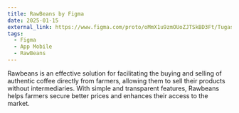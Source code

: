 ```yaml
---
title: RawBeans by Figma
date: 2025-01-15
external_link: https://www.figma.com/proto/oMmX1u9zmOUoZJTSkBD3Ft/Tugas-Bu-Alya?node-id=0-1&t=wMYCD7ySus9DXfVW-1
tags:
  - Figma
  - App Mobile
  - RawBeans
---
```


Rawbeans is an effective solution for facilitating the buying and selling of authentic coffee directly from farmers, allowing them to sell their products without intermediaries. With simple and transparent features, Rawbeans helps farmers secure better prices and enhances their access to the market.

<!--more-->
